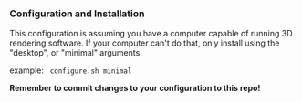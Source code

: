### Configuration and Installation

This configuration is assuming you have a computer capable of running 3D rendering software.
If your computer can't do that, only install using the "desktop", or "minimal" arguments.

example:
``` configure.sh minimal```

**Remember to commit changes to your configuration to this repo!**
